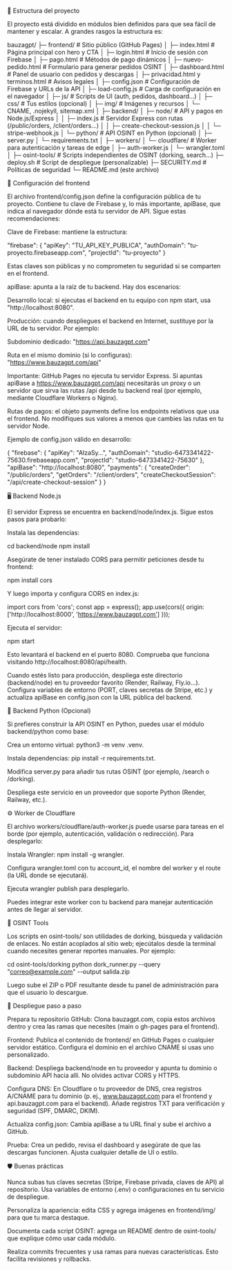 📁 Estructura del proyecto

El proyecto está dividido en módulos bien definidos para que sea fácil de mantener y escalar. A grandes rasgos la estructura es:

bauzagpt/
├─ frontend/         # Sitio público (GitHub Pages)
│  ├─ index.html     # Página principal con hero y CTA
│  ├─ login.html     # Inicio de sesión con Firebase
│  ├─ pago.html      # Métodos de pago dinámicos
│  ├─ nuevo-pedido.html  # Formulario para generar pedidos OSINT
│  ├─ dashboard.html      # Panel de usuario con pedidos y descargas
│  ├─ privacidad.html y terminos.html   # Avisos legales
│  ├─ config.json    # Configuración de Firebase y URLs de la API
│  ├─ load-config.js # Carga de configuración en el navegador
│  ├─ js/            # Scripts de UI (auth, pedidos, dashboard…)
│  ├─ css/           # Tus estilos (opcional)
│  ├─ img/           # Imágenes y recursos
│  └─ CNAME, .nojekyll, sitemap.xml
│
├─ backend/
│  ├─ node/          # API y pagos en Node.js/Express
│  │    ├─ index.js  # Servidor Express con rutas (/public/orders, /client/orders…)
│  │    ├─ create-checkout-session.js
│  │    └─ stripe-webhook.js
│  └─ python/        # API OSINT en Python (opcional)
│       ├─ server.py
│       └─ requirements.txt
│
├─ workers/
│  └─ cloudflare/    # Worker para autenticación y tareas de edge
│       ├─ auth-worker.js
│       └─ wrangler.toml
│
├─ osint-tools/      # Scripts independientes de OSINT (dorking, search…)
├─ deploy.sh         # Script de despliegue (personalizable)
├─ SECURITY.md       # Políticas de seguridad
└─ README.md (este archivo)

🔧 Configuración del frontend

El archivo frontend/config.json define la configuración pública de tu proyecto. Contiene tu clave de Firebase y, lo más importante, apiBase, que indica al navegador dónde está tu servidor de API. Sigue estas recomendaciones:

Clave de Firebase: mantiene la estructura:

"firebase": {
  "apiKey": "TU_API_KEY_PUBLICA",
  "authDomain": "tu-proyecto.firebaseapp.com",
  "projectId": "tu-proyecto"
}


Estas claves son públicas y no comprometen tu seguridad si se comparten en el frontend.

apiBase: apunta a la raíz de tu backend. Hay dos escenarios:

Desarrollo local: si ejecutas el backend en tu equipo con npm start, usa "http://localhost:8080".

Producción: cuando despliegues el backend en Internet, sustituye por la URL de tu servidor. Por ejemplo:

Subdominio dedicado: "https://api.bauzagpt.com"

Ruta en el mismo dominio (si lo configuras): "https://www.bauzagpt.com/api"

Importante: GitHub Pages no ejecuta tu servidor Express. Si apuntas apiBase a https://www.bauzagpt.com/api necesitarás un proxy o un servidor que sirva las rutas /api desde tu backend real (por ejemplo, mediante Cloudflare Workers o Nginx).

Rutas de pagos: el objeto payments define los endpoints relativos que usa el frontend. No modifiques sus valores a menos que cambies las rutas en tu servidor Node.

Ejemplo de config.json válido en desarrollo:

{
  "firebase": {
    "apiKey": "AIzaSy…",
    "authDomain": "studio-6473341422-75630.firebaseapp.com",
    "projectId": "studio-6473341422-75630"
  },
  "apiBase": "http://localhost:8080",
  "payments": {
    "createOrder": "/public/orders",
    "getOrders": "/client/orders",
    "createCheckoutSession": "/api/create-checkout-session"
  }
}

🖥️ Backend Node.js

El servidor Express se encuentra en backend/node/index.js. Sigue estos pasos para probarlo:

Instala las dependencias:

cd backend/node
npm install


Asegúrate de tener instalado CORS para permitir peticiones desde tu frontend:

npm install cors


Y luego importa y configura CORS en index.js:

import cors from 'cors';
const app = express();
app.use(cors({ origin: ['http://localhost:8000', 'https://www.bauzagpt.com'] }));


Ejecuta el servidor:

npm start


Esto levantará el backend en el puerto 8080. Comprueba que funciona visitando http://localhost:8080/api/health.

Cuando estés listo para producción, despliega este directorio (backend/node) en tu proveedor favorito (Render, Railway, Fly.io…). Configura variables de entorno (PORT, claves secretas de Stripe, etc.) y actualiza apiBase en config.json con la URL pública del backend.

🐍 Backend Python (Opcional)

Si prefieres construir la API OSINT en Python, puedes usar el módulo backend/python como base:

Crea un entorno virtual: python3 -m venv .venv.

Instala dependencias: pip install -r requirements.txt.

Modifica server.py para añadir tus rutas OSINT (por ejemplo, /search o /dorking).

Despliega este servicio en un proveedor que soporte Python (Render, Railway, etc.).

⚙️ Worker de Cloudflare

El archivo workers/cloudflare/auth-worker.js puede usarse para tareas en el borde (por ejemplo, autenticación, validación o redirección). Para desplegarlo:

Instala Wrangler: npm install -g wrangler.

Configura wrangler.toml con tu account_id, el nombre del worker y el route (la URL donde se ejecutará).

Ejecuta wrangler publish para desplegarlo.

Puedes integrar este worker con tu backend para manejar autenticación antes de llegar al servidor.

🧰 OSINT Tools

Los scripts en osint-tools/ son utilidades de dorking, búsqueda y validación de enlaces. No están acoplados al sitio web; ejecútalos desde la terminal cuando necesites generar reportes manuales. Por ejemplo:

cd osint-tools/dorking
python dork_runner.py --query "correo@example.com" --output salida.zip


Luego sube el ZIP o PDF resultante desde tu panel de administración para que el usuario lo descargue.

🚀 Despliegue paso a paso

Prepara tu repositorio GitHub: Clona bauzagpt.com, copia estos archivos dentro y crea las ramas que necesites (main o gh-pages para el frontend).

Frontend: Publica el contenido de frontend/ en GitHub Pages o cualquier servidor estático. Configura el dominio en el archivo CNAME si usas uno personalizado.

Backend: Despliega backend/node en tu proveedor y apunta tu dominio o subdominio API hacia allí. No olvides activar CORS y HTTPS.

Configura DNS: En Cloudflare o tu proveedor de DNS, crea registros A/CNAME para tu dominio (p. ej., www.bauzagpt.com para el frontend y api.bauzagpt.com para el backend). Añade registros TXT para verificación y seguridad (SPF, DMARC, DKIM).

Actualiza config.json: Cambia apiBase a tu URL final y sube el archivo a GitHub.

Prueba: Crea un pedido, revisa el dashboard y asegúrate de que las descargas funcionen. Ajusta cualquier detalle de UI o estilo.

🛡️ Buenas prácticas

Nunca subas tus claves secretas (Stripe, Firebase privada, claves de API) al repositorio. Usa variables de entorno (.env) o configuraciones en tu servicio de despliegue.

Personaliza la apariencia: edita CSS y agrega imágenes en frontend/img/ para que tu marca destaque.

Documenta cada script OSINT: agrega un README dentro de osint-tools/ que explique cómo usar cada módulo.

Realiza commits frecuentes y usa ramas para nuevas características. Esto facilita revisiones y rollbacks.
